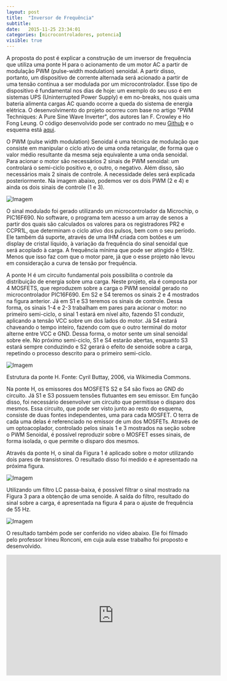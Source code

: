 ```yaml
---
layout: post
title:  "Inversor de Frequência"
subtitle:
date:   2015-11-25 23:34:01
categories: [microcontroladores, potencia]
visible: true
---
```


A proposta do post é explicar a construção de um inversor de frequência que utiliza uma ponte H para o acionamento de um motor AC a partir de modulação PWM (pulse-width modulation) senoidal. A partir disso, portanto, um dispositivo de corrente alternada será acionado a partir de uma tensão contínua a ser modulada por um microcontrolador. Esse tipo de dispositivo é fundamental nos dias de hoje: um exemplo do seu uso é em sistemas UPS (Uninterrupted Power Supply) e em no-breaks, nos quais uma bateria alimenta cargas AC quando ocorre a queda do sistema de energia elétrica. O desenvolvimento do projeto ocorreu com base no artigo "PWM Techniques: A Pure Sine Wave Inverter", dos autores Ian F. Crowley e Ho Fong Leung. O código desenvolvido pode ser contrado no meu <a href="https://github.com/marcohab/inverter">Github</a> e o esquema está <a href="../files/inversor/inversor.pdf">aqui</a>.

O PWM (pulse width modulation) Senoidal é uma técnica de modulação que consiste em manipular o ciclo ativo de uma onda retangular, de forma que o valor médio resultante da mesma seja equivalente a uma onda senoidal. Para acionar o motor são necessários 2 sinais de PWM senoidal: um controlará o semi-ciclo positivo e, o outro, o negativo. Além disso, são necessários mais 2 sinais de controle. A necessidade deles será explicada posteriormente. Na imagem abaixo, podemos ver os dois PWM (2 e 4) e ainda os dois sinais de controle (1 e 3).

<p class="center"><img src="../../../../../files/inversor/fig1.png" alt="Imagem" /></p>

O sinal modulado foi gerado utilizando um microcontrolador da Microchip, o PIC16F690. No software, o programa tem acesso a um array de senos a partir dos quais são calculados os valores para os registradores PR2 e CCPR1L, que determinam o ciclo ativo dos pulsos, bem com o seu período. Ele também dá suporte, através de uma IHM criada com botões e um display de cristal líquido, à variação da frequência do sinal senoidal que será acoplado à carga. A frequência mínima que pode ser atingido é 15Hz. Menos que isso faz com que o motor pare, já que o esse projeto não levou em consideração a curva de tensão por frequência.

A ponte H é um circuito fundamental pois possibilita o controle da distribuição de energia sobre uma carga.  Neste projeto, ela é composta por 4 MOSFETS, que reproduzem sobre a carga o PWM senoidal gerado no microcontrolador PIC16F690. Em S2 e S4 teremos os sinais 2 e 4 mostrados na figura anterior. Já em S1 e S3 teremos os sinais de controle. Dessa forma, os sinais 1-4 e 2-3 trabalham em pares para acionar o motor: no primeiro semi-ciclo, o sinal 1 estará em nível alto, fazendo S1 conduzir, aplicando a tensão VCC sobre um dos lados do motor. Já S4 estará chaveando o tempo inteiro, fazendo com que o outro terminal do motor alterne entre VCC e GND. Dessa forma, o motor sente um sinal senoidal sobre ele. No próximo semi-ciclo, S1 e S4 estarão abertas, enquanto S3 estará sempre conduzindo e S2 gerará o efeito de senoide sobre a carga, repetindo o processo descrito para o primeiro semi-ciclo.

<p class="center"><img src="../../../../../files/inversor/fig2.png" alt="Imagem" /></p>
<p class="center">Estrutura da ponte H. Fonte: Cyril Buttay, 2006, via Wikimedia Commons.</p>

Na ponte H, os emissores dos MOSFETS S2 e S4 são fixos ao GND do circuito. Já S1 e S3 possuem tensões flutuantes em seu emissor. Em função disso, foi necessário desenvolver um circuito que permitisse o disparo dos mesmos. Essa circuito, que pode ser visto junto ao resto do esquema, consiste de duas fontes independentes, uma para cada MOSFET. O terra de cada uma delas é referenciado no emissor de um dos MOSFETs. Através de um optoacoplador, controlado pelos sinais 1 e 3 mostrados na seção sobre o PWM Senoidal, é possível reproduzir sobre o MOSFET esses sinais, de forma isolada, o que permite o disparo dos mesmos.

Através da ponte H, o sinal da Figura 1 é aplicado sobre o motor utilizando dois pares de transistores. O resultado disso foi medido e é apresentado na próxima figura.

<p class="center"><img src="../../../../../files/inversor/fig3.png" alt="Imagem" /></p>

Utilizando um filtro LC passa-baixa, é possível filtrar o sinal mostrado na Figura 3 para a obtenção de uma senoide. A saída do filtro, resultado do sinal sobre a carga, é apresentada na figura 4 para o ajuste de frequência de 55 Hz.

<p class="center"><img src="../../../../../files/inversor/fig4.png" alt="Imagem" /></p>

O resultado também pode ser conferido no vídeo abaixo. Ele foi filmado pelo professor Irineu Ronconi, em cuja aula esse trabalho foi proposto e desenvolvido.

<div class="video-container">
  <iframe width="560" height="315" src="https://www.youtube.com/embed/STzr3Vs4PLY" frameborder="0" allowfullscreen></iframe>
</div>